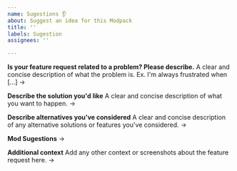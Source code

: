 ```yaml
---
name: Sugestions 👂
about: Suggest an idea for this Modpack
title: ''
labels: Sugestion
assignees: ''

---
```


**Is your feature request related to a problem? Please describe.**
A clear and concise description of what the problem is. Ex. I'm always frustrated when [...]
->

**Describe the solution you'd like**
A clear and concise description of what you want to happen.
->

**Describe alternatives you've considered**
A clear and concise description of any alternative solutions or features you've considered.
->

**Mod Sugestions**
->

**Additional context**
Add any other context or screenshots about the feature request here.
->
